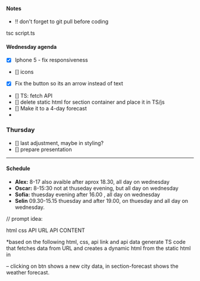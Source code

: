 #### Notes
- !! don't forget to git pull before coding

tsc script.ts

#### Wednesday agenda
- [x] Iphone 5 - fix responsiveness 
- [] icons
- [x] Fix the button so its an arrow instead of text
- [] TS: fetch API
- [] delete static html for section container and place it in TS/js
- [] Make it to a 4-day forecast
- 

### Thursday 
- [] last adjustment, maybe in styling? 
- [] prepare presentation

-------------------------------------------

#### Schedule 

- **Alex:** 8-17 also avaible after aprox 18.30, all day on wednesday
- **Oscar:** 8-15:30 not at thuseday evening, but all day on wednesday
- **Sofia:** thuesday evening after 16.00 , all day on wednesday
- **Selin**  09.30-15.15 thuesday and after 19.00, on thuesday and all day on wednesday.






// prompt idea:

html 
css
API URL 
API CONTENT

*based on the following html, css, api link and api data generate TS code that fetches data from URL and creates a dynamic html from the static html in <section class="container"> – clicking on btn shows a new city data, in section-forecast shows the weather forecast.